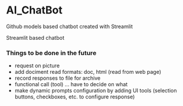 # AI_ChatBot
Github models based chatbot created with Streamlit

Streamlit based chatbot

### Things to be done in the future

- request on picture
- add dociment read formats: doc, html (read from web page)
- record responses to file for archive
- functional call (tool) ... have to decide on what
- make dynamic prompts configuration by adding UI tools  (selection buttons, checkboxes, etc. to configure response)